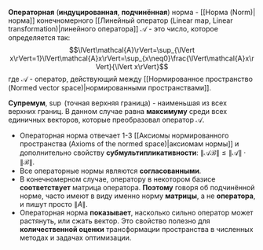 **Операторная** (**индуцированная**, **подчинённая**) норма - [[Норма (Norm)|норма]] конечномерного [[Линейный оператор (Linear map, Linear transformation)|линейного оператора]] $\mathcal{A}$ - это чиcло, которое определяется так:$$\lVert\mathcal{A}\rVert=\sup_{\lVert x\rVert=1}\lVert\mathcal{A}x\rVert=\sup_{x\neq0}\frac{\lVert\mathcal{A}x\rVert}{\lVert x\rVert}$$где $\mathcal{A}$ - оператор, действующий между [[Нормированное пространство (Normed vector space)|нормированными пространствами]].

**Супремум**, $\sup$ (точная верхняя граница) - наименьшая из всех верхних границ. В данном случае равна **максимуму** среди всех единичных векторов, которые преобразовал оператор $\mathcal{A}$.

- Операторная норма отвечает 1-3 [[Аксиомы нормированного пространства (Axioms of the normed space)|аксиомам нормы]] и дополнительно свойству **субмультипликативности**: $\lVert \mathcal{AB}\rVert \leq \lVert \mathcal{A}\rVert \cdot \lVert \mathcal{B}\rVert$.
- Все операторные нормы являются **согласованными**.
- В конечномерном случае, оператору в некотором базисе **соответствует** матрица оператора. **Поэтому** говоря об подчинённой норме, часто имеют в виду именно норму **матрицы**, а не **оператора**, и пишут просто $\lVert A\rVert$.
- Операторная норма **показывает**, насколько сильно оператор может растянуть, или сжать вектор. Это свойство полезно для **количественной оценки** трансформации пространства в численных методах и задачах оптимизации.